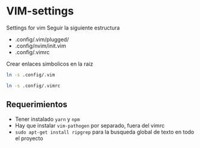 # VIM-settings
Settings for vim 
Seguir la siguiente estructura
* .config/.vim/plugged/
* .config/nvim/init.vim
* .config/.vimrc

Crear enlaces simbolicos en la raiz
```sh
ln -s .config/.vim
```
```sh
ln -s .config/.vimrc
```

## Requerimientos
* Tener instalado `yarn` y `npm`
* Hay que instalar `vim-pathogen` por separado, fuera del vimrc
* `sudo apt-get install ripgrep` para la busqueda global de texto en todo el proyecto   


